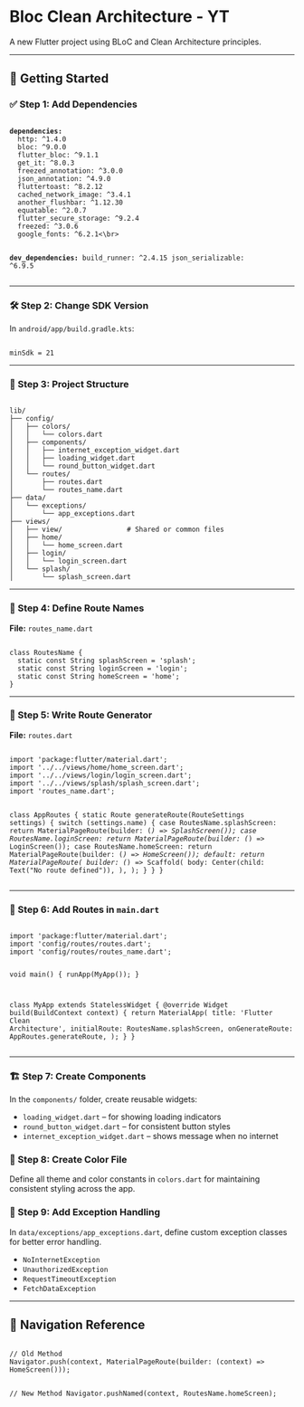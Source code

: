 <!DOCTYPE html>
<html lang="en">
<body>

  <h1>Bloc Clean Architecture - YT</h1>
  <p>A new Flutter project using BLoC and Clean Architecture principles.</p>

  <hr />

<h2>🚀 Getting Started</h2>

<h3>✅ Step 1: Add Dependencies</h3>
  <pre><code class="language-yaml">
<b>dependencies:</b>
  http: ^1.4.0
  bloc: ^9.0.0
  flutter_bloc: ^9.1.1
  get_it: ^8.0.3
  freezed_annotation: ^3.0.0
  json_annotation: ^4.9.0
  fluttertoast: ^8.2.12
  cached_network_image: ^3.4.1
  another_flushbar: ^1.12.30
  equatable: ^2.0.7
  flutter_secure_storage: ^9.2.4
  freezed: ^3.0.6
  google_fonts: ^6.2.1<\br>

<b>dev_dependencies:</b>
  build_runner: ^2.4.15
  json_serializable: ^6.9.5
</code></pre>

  <hr />

<h3>🛠️ Step 2: Change SDK Version</h3>
  <p>In <code>android/app/build.gradle.kts</code>:</p>
  <pre><code class="language-kotlin">
minSdk = 21
</code></pre>

  <hr />

<h3>📁 Step 3: Project Structure</h3>
  <pre><code>
lib/
├── config/
│   ├── colors/
│   │   └── colors.dart
│   ├── components/
│   │   ├── internet_exception_widget.dart        
│   │   ├── loading_widget.dart        
│   │   └── round_button_widget.dart
│   └── routes/
│       ├── routes.dart
│       └── routes_name.dart
├── data/
│   └── exceptions/
│       └── app_exceptions.dart
├── views/
│   ├── view/                # Shared or common files
│   ├── home/
│   │   └── home_screen.dart
│   ├── login/
│   │   └── login_screen.dart
│   └── splash/
│       └── splash_screen.dart
</code></pre>

  <hr />

<h3>📌 Step 4: Define Route Names</h3>
  <p><strong>File:</strong> <code>routes_name.dart</code></p>
  <pre><code class="language-dart">
class RoutesName {
  static const String splashScreen = 'splash';
  static const String loginScreen = 'login';
  static const String homeScreen = 'home';
}
</code></pre>

  <hr />

<h3>🧭 Step 5: Write Route Generator</h3>
  <p><strong>File:</strong> <code>routes.dart</code></p>
  <pre><code class="language-dart">
import 'package:flutter/material.dart';
import '../../views/home/home_screen.dart';
import '../../views/login/login_screen.dart';
import '../../views/splash/splash_screen.dart';
import 'routes_name.dart';

class AppRoutes {
static Route<dynamic> generateRoute(RouteSettings settings) {
switch (settings.name) {
case RoutesName.splashScreen:
return MaterialPageRoute(builder: (_) => SplashScreen());
case RoutesName.loginScreen:
return MaterialPageRoute(builder: (_) => LoginScreen());
case RoutesName.homeScreen:
return MaterialPageRoute(builder: (_) => HomeScreen());
default:
return MaterialPageRoute(
builder: (_) => Scaffold(
body: Center(child: Text("No route defined")),
),
);
}
}
}
</code></pre>

  <hr />

<h3>🏁 Step 6: Add Routes in <code>main.dart</code></h3>
  <pre><code class="language-dart">
import 'package:flutter/material.dart';
import 'config/routes/routes.dart';
import 'config/routes/routes_name.dart';

void main() {
  runApp(MyApp());
}

class MyApp extends StatelessWidget {
  @override
  Widget build(BuildContext context) {
    return MaterialApp(
      title: 'Flutter Clean Architecture',
      initialRoute: RoutesName.splashScreen,
      onGenerateRoute: AppRoutes.generateRoute,
    );
  }
}
</code></pre>

  <hr />

<h3>🏗️ Step 7: Create Components</h3>
  <p>
    In the <code>components/</code> folder, create reusable widgets:
  </p>
  <ul>
    <li><code>loading_widget.dart</code> – for showing loading indicators</li>
    <li><code>round_button_widget.dart</code> – for consistent button styles</li>
    <li><code>internet_exception_widget.dart</code> – shows message when no internet</li>
  </ul>

<h3>🎨 Step 8: Create Color File</h3>
  <p>
    Define all theme and color constants in <code>colors.dart</code> for maintaining consistent styling across the app.
  </p>

<h3>🧩 Step 9: Add Exception Handling</h3>
  <p>
    In <code>data/exceptions/app_exceptions.dart</code>, define custom exception classes for better error handling.
  </p>
  <ul>
    <li><code>NoInternetException</code></li>
    <li><code>UnauthorizedException</code></li>
    <li><code>RequestTimeoutException</code></li>
    <li><code>FetchDataException</code></li>
  </ul>

  <hr />

<h2>🧠 Navigation Reference</h2>
  <pre><code class="language-dart">
// Old Method
Navigator.push(context, MaterialPageRoute(builder: (context) => HomeScreen()));

// New Method
Navigator.pushNamed(context, RoutesName.homeScreen);
</code></pre>

</body>
</html>
